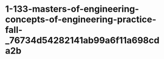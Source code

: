 # 1-133-masters-of-engineering-concepts-of-engineering-practice-fall-_76734d54282141ab99a6f11a698cda2b
